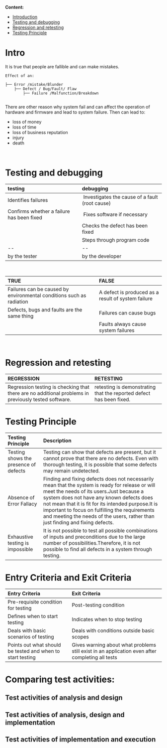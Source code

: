 **Content:**
 - [Introduction](#1)
 - [Testing and debugging](#2)
 - [Regression and retesting](#3)
 - [Testing Principle](#4)


# Intro
 <a id="1"></a>
It is true that people are fallible and can make mistakes. 
```
Effect of an:

├── Error /mistake/Blunder
    ├── Defect / Bug/Fault/ Flaw
        ├── Failure /Malfunction/Breakdown


```
There are other reason why system fail and can affect the operation of hardware and firmware and lead to system failure. Then can lead to:
- loss of money
- loss of time
- loss of business reputation
- injury
- death

<br>

# Testing and debugging
<a id="2"></a>

|testing |debugging|
|:----|:----|
|Identifies failures| Investigates the cause of a fault (root cause)|
|Confirms whether a failure has been fixed| Fixes software if necessary|
| |Checks the defect has been fixed|
| |Steps through program code|
|-- |-- |
| by the tester |by the developer |

<br>

|TRUE|FALSE|
|:----|:----|
|Failures can be caused by environmental conditions such as radiation|A defect is produced as a result of system failure|
|Defects, bugs and faults are the same thing|Failures can cause bugs|
| |Faults always cause system failures|

<br>

# Regression and retesting
<a id="3"></a>

|REGRESSION|RETESTING|
|:----|:----|
|Regression testing is checking that there are no additional problems in previously tested software. |retesting is demonstrating that the reported defect has been fixed.|

# Testing Principle
 <a id="4"></a>

|Testing Principle|Description|
|:----|:----|
|Testing shows the presence of defects|Testing can show that defects are present, but it cannot prove that there are no defects. Even with thorough testing, it is possible that some defects may remain undetected.|
|Absence of Error Fallacy|Finding and fixing defects does not necessarily mean that the system is ready for release or will meet the needs of its users.Just because a system does not have any known defects does not mean that it is fit for its intended purpose.It is important to focus on fulfilling the requirements and meeting the needs of the users, rather than just finding and fixing defects.|
|Exhaustive testing is impossible|It is not possible to test all possible combinations of inputs and preconditions due to the large number of possibilities.Therefore, it is not possible to find all defects in a system through testing.|

# Entry Criteria and Exit Criteria
 <a id="5"></a>


|Entry Criteria|Exit Criteria|
|:----|:----|
|Pre-requisite condition for testing|Post-testing condition|
|Defines when to start testing|Indicates when to stop testing|
|Deals with basic scenarios of testing|Deals with conditions outside basic scopes|
|Points out what should be tested and when to start testing|Gives warning about what problems still exist in an application even after completing all tests|

# Comparing test activities:
## Test activities of analysis and design
## Test activities of analysis, design and implementation
## Test activities of implementation and execution

